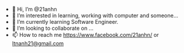 - 👋 Hi, I’m @21anhn
- 👀 I’m interested in learning, working with computer and someone...
- 🌱 I’m currently learning Software Engineer.
- 💞️ I’m looking to collaborate on ...
- 📫 How to reach me https://www.facebook.com/21anhn/ or ltnanh21@gmail.com

<!---
21anhn/21anhn is a ✨ special ✨ repository because its `README.md` (this file) appears on your GitHub profile.
You can click the Preview link to take a look at your changes.
--->
